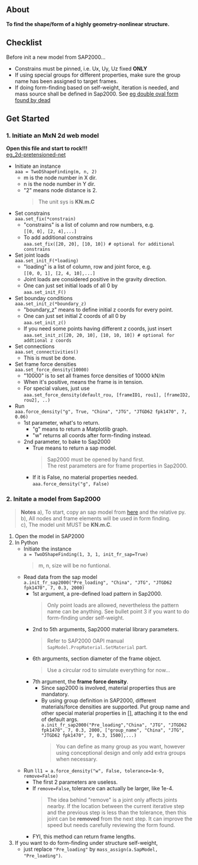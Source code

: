 ## About


**To find the shape/form of a highly geometry-nonlinear structure.**

## Checklist 
Before init a new model from SAP2000...
- Constrains must be pinned, i.e. Ux, Uy, Uz fixed **ONLY**
- If using special groups for different properties, make sure the group name has been assigned to target frames.
- If doing form-finding based on self-weight, iteration is needed, and mass source shall be defined in Sap2000. See [eg double oval form found by dead](https://github.com/riverinme/Structure_Form_Finding_HH/blob/master/eg_double_oval_form_found%20by%20dead.py)
## Get Started
### 1. Initiate an MxN 2d web model
**Open this file and start to rock!!!**  
[eg_2d-pretensioned-net](https://github.com/riverinme/Structure_Form_Finding_HH/blob/master/eg_2d-pretensioned-net.py)
- Initiate an instance  
`aaa = TwoDShapeFinding(m, n, 2)`  
    - m is the node number in X dir.  
    - n is the node number in Y dir.  
    - "2" means node distance is 2.  
        > The unit sys is **KN.m.C**
- Set constrains  
`aaa.set_fix(*constrain)`  
    - "constrains" is a list of column and row numbers, e.g.  
    `[[0, 0], [2, 4],...]`  
    - To add additional constrains  
    `aaa.set_fix([20, 20], [10, 10]) # optional for additional constrains`  
- Set joint loads  
`aaa.set_init_F(*loading)`  
    - "loading" is a list of column, row and joint force, e.g.  
    `[[0, 0, 1], [2, 4, 10],...]`  
    - Joint loads are considered positive in the gravity direction.  
    - One can just set initial loads of all 0 by  
    `aaa.set_init_F()`  
- Set bounday conditions  
`aaa.set_init_z(*boundary_z)`  
    - "boundary_z" means to define initial z coords for every point.  
    - One can just set initial Z coords of all 0 by  
    `aaa.set_init_z()`  
    - If you need some points having different z coords, just insert  
    `aaa.set_init_z([20, 20, 10], [10, 10, 10]) # optional for addtional z coords`  
- Set connections  
`aaa.set_connectivities()`  
    - This is must be done.  
- Set frame force densities  
`aaa.set_force_density(10000)`  
    - "10000" is to set all frames force densities of 10000 kN/m
    - When it's positive, means the frame is in tension.
    - For special values, just use  
    `aaa.set_force_density(default_rou, [frameID1, rou1], [frameID2, rou2], ..)`  
- Run  
`aaa.force_density("g", True, "China", "JTG", "JTGD62 fpk1470", 7, 0.06)`  
    - 1st parameter, what's to return.  
        - "g" means to return a Matplotlib graph.  
        - "w" returns all coords after form-finding instead.  
    - 2nd parameter, to bake to Sap2000  
        - True means to return a sap model.  
            > Sap2000 must be opened by hand first.  
            > The rest parameters are for frame properties in Sap2000.  
        - If it is False, no material properties needed.  
        `aaa.force_density("g", False)`  
### 2. Initate a model from Sap2000
> **Notes**
> a), To start, copy an sap model from [here](https://github.com/riverinme/Structure_Form_Finding_HH/tree/master/SAP%20Models) and the relative py.  
> b), All nodes and frame elements will be used in form finding.  
> c), The model unit MUST be **KN.m.C**.  
1. Open the model in SAP2000
2. In Python 
    - Initiate the instance  
    `a = TwoDShapeFinding(1, 3, 1, init_fr_sap=True)`
        > m, n, size will be no funtional.  
    - Read data from the sap model  
    `a.init_fr_sap2000("Pre_loading", "China", "JTG", "JTGD62 fpk1470", 7, 0.3, 2000)`  
        - 1st argument, a pre-defined load pattern in Sap2000.  
            > Only point loads are allowed, nevertheless the pattern name can be anything. See bullet point 3 if you want to do form-finding under self-weight.  
        - 2nd to 5th arguments, Sap2000 material library parameters.  
            > Refer to SAP2000 OAPI manual `SapModel.PropMaterial.SetMaterial` part.  
        - 6th arguments, section diameter of the frame object.  
            > Use a circular rod to simulate everything for now...  
        - 7th argument, the **frame force density**.  
            - Since sap2000 is involved, material properties thus are mandatory.  
            - By using group definition in SAP2000, different materials/force densities are supported. Put group name and other special material properties in [], attaching it to the end of default args.  
            `a.init_fr_sap2000("Pre_loading","China", "JTG", "JTGD62 fpk1470", 7, 0.3, 2000, ["group_name", "China", "JTG", "JTGD62 fpk1470", 7, 0.3, 1500],...)`  
                > You can define as many group as you want, however using conceptional design and only add extra groups when necessary.  
    - Run
    `ll1 = a.force_density("w", False, tolerance=1e-9, remove=False)`  
        - The first 2 parameters are useless.  
        - If `remove=False`, tolerance can actually be larger, like 1e-4.  
            > The idea behind "remove" is a joint only affects joints nearby. If the location between the current iterative step and the previous step is less than the tolerance, then this joint can be **removed** from the next step. It can improve the speed but needs carefully reviewing the form found.  
        - FYI, this method can return frame lengths.  
3. If you want to do form-finding under structure self-weight,  
    - just replace `"Pre_loading"` by `mass_assign(a.SapModel, "Pre_loading")`.  
    


